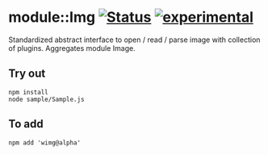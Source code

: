 
# module::Img  [![Status](https://github.com/Wandalen/wImg/workflows/Publish/badge.svg)](https://github.com/Wandalen/wImg/actions?query=workflow%3APublish) [![experimental](https://img.shields.io/badge/stability-experimental-orange.svg)](https://github.com/emersion/stability-badges#experimental)

Standardized abstract interface to open / read / parse image with collection of plugins. Aggregates module Image.

## Try out
```
npm install
node sample/Sample.js
```

## To add
```
npm add 'wimg@alpha'
```

